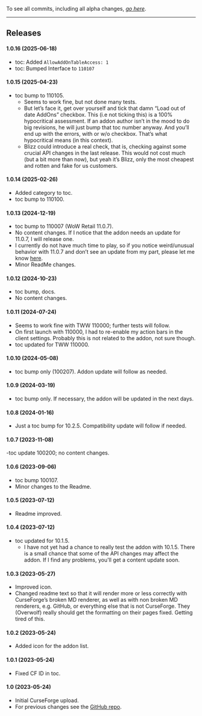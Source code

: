 To see all commits, including all alpha changes, [*go here*](https://github.com/tflo/Action-Bar-Button-Growth-Direction/commits/master/).

---

## Releases

#### 1.0.16 (2025-06-18)

- toc: Added `AllowAddOnTableAccess: 1`
- toc: Bumped Interface to `110107`

#### 1.0.15 (2025-04-23)

- toc bump to 110105.
    - Seems to work fine, but not done many tests.
    - But let’s face it, get over yourself and tick that damn “Load out of date AddOns” checkbox. This (i.e not ticking this) is a 100% hypocritical assessment. If an addon author isn’t in the mood to do big revisions, he will just bump that toc number anyway. And you’ll end up with the errors, with or w/o checkbox. That’s what hypocritical means (in this context).
    - Blizz could introduce a real check, that is, checking against some crucial API changes in the last release. This would not cost much (but a bit more than now), but yeah it’s Blizz, only the most cheapest and rotten and fake for us customers.
    
#### 1.0.14 (2025-02-26)

- Added category to toc.
- toc bump to 110100.

#### 1.0.13 (2024-12-19)

- toc bump to 110007 (WoW Retail 11.0.7).
- No content changes. If I notice that the addon needs an update for 11.0.7, I will release one.
- I currently do not have much time to play, so if you notice weird/unusual behavior with 11.0.7 and don’t see an update from my part, please let me know [here](https://github.com/tflo/Action-Bar-Button-Growth-Direction/issues).
- Minor ReadMe changes.

#### 1.0.12 (2024-10-23)

- toc bump, docs.
- No content changes.

#### 1.0.11 (2024-07-24)

- Seems to work fine with TWW 110000; further tests will follow.
- On first launch with 110000, I had to re-enable my action bars in the client settings. Probably this is not related to the addon, not sure though.
- toc updated for TWW 110000.

#### 1.0.10 (2024-05-08)

- toc bump only (100207). Addon update will follow as needed.

#### 1.0.9 (2024-03-19)

- toc bump only. If necessary, the addon will be updated in the next days.

#### 1.0.8 (2024-01-16)

- Just a toc bump for 10.2.5. Compatibility update will follow if needed.

#### 1.0.7 (2023-11-08)

-toc update 100200; no content changes.

#### 1.0.6 (2023-09-06)

- toc bump 100107.
- Minor changes to the Readme.

#### 1.0.5 (2023-07-12)

- Readme improved.

#### 1.0.4 (2023-07-12)

- toc updated for 10.1.5.
  - I have not yet had a chance to really test the addon with 10.1.5. There is a small chance that some of the API changes may affect the addon. If I find any problems, you'll get a content update soon.

#### 1.0.3 (2023-05-27)

- Improved icon.
- Changed readme text so that it will render more or less correctly with CurseForge’s broken MD renderer, as well as with non broken MD renderers, e.g. GitHub, or everything else that is not CurseForge. They (Overwolf) really should get the formatting on their pages fixed. Getting tired of this.

#### 1.0.2 (2023-05-24)

- Added icon for the addon list.

#### 1.0.1 (2023-05-24)

- Fixed CF ID in toc.

#### 1.0 (2023-05-24)

- Initial CurseForge upload.
- For previous changes see the [GitHub repo](https://github.com/tflo/Action-Bar-Button-Growth-Direction).
